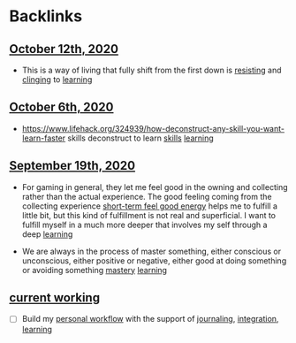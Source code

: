 
# Backlinks
## [October 12th, 2020](<October 12th, 2020.md>)
- This is a way of living that fully shift from the first down is [resisting](<resisting.md>) and [clinging](<clinging.md>) to [learning](<learning.md>)

## [October 6th, 2020](<October 6th, 2020.md>)
- https://www.lifehack.org/324939/how-deconstruct-any-skill-you-want-learn-faster skills deconstruct to learn [skills](<skills.md>) [learning](<learning.md>)

## [September 19th, 2020](<September 19th, 2020.md>)
- For gaming in general, they let me feel good in the owning and collecting rather than the actual experience. The good feeling coming from the collecting experience [short-term feel good energy](<short-term feel good energy.md>) helps me to fulfill a little bit, but this kind of fulfillment is not real and superficial. I want to fulfill myself in a much more deeper that involves my self through a deep [learning](<learning.md>)

- We are always in the process of master something, either conscious or unconscious, either positive or negative, either good at doing something or avoiding something [mastery](<mastery.md>) [learning](<learning.md>)

## [current working](<current working.md>)
- [ ] Build my [personal workflow](<personal workflow.md>) with the support of [journaling](<journaling.md>), [integration](<integration.md>), [learning](<learning.md>)

